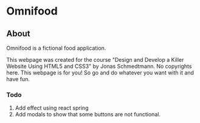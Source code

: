 # Omnifood

## About 

Omnifood is a fictional food application.

This webpage was created for the course "Design and Develop a Killer Website Using HTML5 and CSS3" by Jonas Schmedtmann. 
No copyrights here. This webpage is for you! So go and do whatever you want with it and have fun.

### Todo

  1. Add effect using react spring
  2. Add modals to show that some buttons are not functional.
